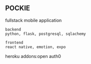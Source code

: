 ## POCKIE

fullstack mobile application

```
backend
python, flask, postgresql, sqlachemy

frontend
react native, emotion, expo
```


heroku addons:open auth0